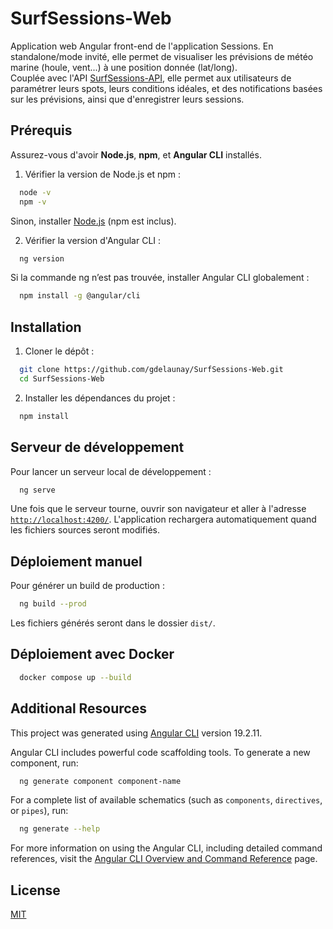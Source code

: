 # SurfSessions-Web

Application web Angular front-end de l'application Sessions. En standalone/mode invité, elle permet de visualiser les prévisions de météo marine (houle, vent...) à une position donnée (lat/long).  
Couplée avec l'API [SurfSessions-API](https://github.com/gdelaunay/SurfSessions-API), elle permet aux utilisateurs de paramétrer leurs spots, leurs conditions idéales, et des notifications basées sur les prévisions, ainsi que d'enregistrer leurs sessions.


## Prérequis

Assurez-vous d'avoir **Node.js**, **npm**, et **Angular CLI** installés.

1. Vérifier la version de Node.js et npm :
```bash
  node -v
  npm -v
```
Sinon, installer [Node.js](https://nodejs.org) (npm est inclus).

2. Vérifier la version d'Angular CLI :
```bash
  ng version
```
Si la commande ng n’est pas trouvée, installer Angular CLI globalement :
```bash
  npm install -g @angular/cli
```

## Installation

1. Cloner le dépôt :
```bash
  git clone https://github.com/gdelaunay/SurfSessions-Web.git
  cd SurfSessions-Web
```
2. Installer les dépendances du projet :
```bash
  npm install
```

## Serveur de développement

Pour lancer un serveur local de développement :

```bash
  ng serve
```

Une fois que le serveur tourne, ouvrir son navigateur et aller à l'adresse  [`http://localhost:4200/`](http://localhost:4200/).
L'application rechargera automatiquement quand les fichiers sources seront modifiés.


## Déploiement manuel

Pour générer un build de production : 
```bash
  ng build --prod
```
Les fichiers générés seront dans le dossier `dist/`.



## Déploiement avec Docker

```bash
  docker compose up --build
```


## Additional Resources

This project was generated using [Angular CLI](https://github.com/angular/angular-cli) version 19.2.11.  

Angular CLI includes powerful code scaffolding tools. To generate a new component, run:

```bash
  ng generate component component-name
```

For a complete list of available schematics (such as `components`, `directives`, or `pipes`), run:

```bash
  ng generate --help
```

For more information on using the Angular CLI, including detailed command references, visit the [Angular CLI Overview and Command Reference](https://angular.dev/tools/cli) page.

## License

[MIT](https://choosealicense.com/licenses/mit/)
